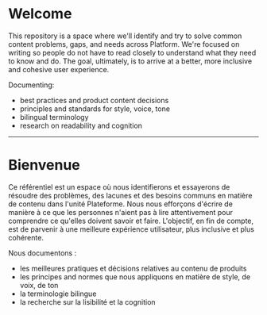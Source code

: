 # Welcome

This repository is a space where we'll identify and try to solve common content problems, gaps, and needs across Platform. We're focused on writing so people do not have to read closely to understand what they need to know and do. The goal, ultimately, is to arrive at a better, more inclusive and cohesive user experience.

Documenting:
- best practices and product content decisions
- principles and standards for style, voice, tone
- bilingual terminology
- research on readability and cognition


---

# Bienvenue

Ce référentiel est un espace où nous identifierons et essayerons de résoudre des problèmes, des lacunes et des besoins communs en matière de contenu dans l'unité Plateforme. Nous nous efforçons d'écrire de manière à ce que les personnes n'aient pas à lire attentivement pour comprendre ce qu'elles doivent savoir et faire. L'objectif, en fin de compte, est de parvenir à une meilleure expérience utilisateur, plus inclusive et plus cohérente.

Nous documentons :
- les meilleures pratiques et décisions relatives au contenu de produits
- les principes and normes que nous appliquons en matière de style, de voix, de ton
- la terminologie bilingue
- la recherche sur la lisibilité et la cognition
